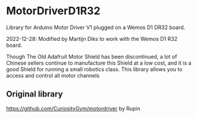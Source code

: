 # MotorDriverD1R32

Library for Arduino Motor Driver V1 plugged on a Wemos D1 DR32 board.

2022-12-28: Modified by Martijn Diks to work with the Wemos D1 R32 board. 

Though The Old Adafruit Motor Shield has been discontinued, a lot of Chinese sellers continue to manufacture this Shield at a low cost, and it is a good Shield for running a small robotics class. This library allows you to access and control all motor channels

## Original library

https://github.com/CuriosityGym/motordriver by Rupin
